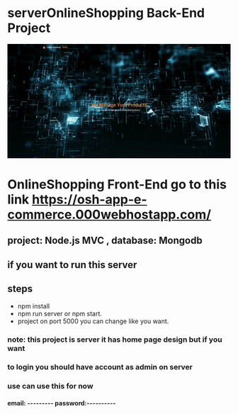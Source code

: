# serverOnlineShopping Back-End Project
![I am GitHub Readme Generator's creator](public/home.png)
# OnlineShopping Front-End go to this link https://osh-app-e-commerce.000webhostapp.com/

## project: Node.js MVC , database: Mongodb

## if you want to run this server

## steps

- npm install
- npm run server or npm start.
- project on port 5000 you can change like you want.

### note: this project is server it has home page design but if you want 
### to login you should have account as admin on server

### use can use this for now

#### email: --------- password:----------


